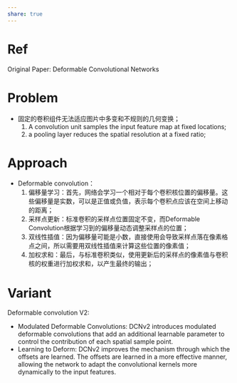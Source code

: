 ```yaml
---
share: true
---
```


# Ref
Original Paper: Deformable Convolutional Networks

# Problem
- 固定的卷积组件无法适应图片中多变和不规则的几何变换；
	1. A convolution unit samples the input feature map at fixed locations;
	2.  a pooling layer reduces the spatial resolution at a fixed ratio; 

# Approach

- Deformable convolution：
	1. 偏移量学习：首先，网络会学习一个相对于每个卷积核位置的偏移量。这些偏移量是实数，可以是正值或负值，表示每个卷积点应该在空间上移动的距离；
	2. 采样点更新：标准卷积的采样点位置固定不变，而Deformable Convolution根据学习到的偏移量动态调整采样点的位置；
	3. 双线性插值：因为偏移量可能是小数，直接使用会导致采样点落在像素格点之间，所以需要用双线性插值来计算这些位置的像素值；
	4. 加权求和：最后，与标准卷积类似，使用更新后的采样点的像素值与卷积核的权重进行加权求和，以产生最终的输出；

# Variant

Deformable convolution V2:
- Modulated Deformable Convolutions: DCNv2 introduces modulated deformable convolutions that add an additional learnable parameter to control the contribution of each spatial sample point.
- Learning to Deform: DCNv2 improves the mechanism through which the offsets are learned. The offsets are learned in a more effective manner, allowing the network to adapt the convolutional kernels more dynamically to the input features.